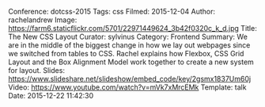Conference: dotcss-2015
Tags: css
Filmed: 2015-12-04
Author: rachelandrew
Image: https://farm6.staticflickr.com/5701/22971449624_3b42f0320c_k_d.jpg
Title: The New CSS Layout
Curator: sylvinus
Category: Frontend
Summary: We are in the middle of the biggest change in how we lay out webpages since we switched from tables to CSS. Rachel explains how Flexbox, CSS Grid Layout and the Box Alignment Model work together to create a new system for layout.
Slides: https://www.slideshare.net/slideshow/embed_code/key/2gsmx1837Um60j
Video: https://www.youtube.com/watch?v=mVk7xMrcEMk
Template: talk
Date: 2015-12-22 11:42:30